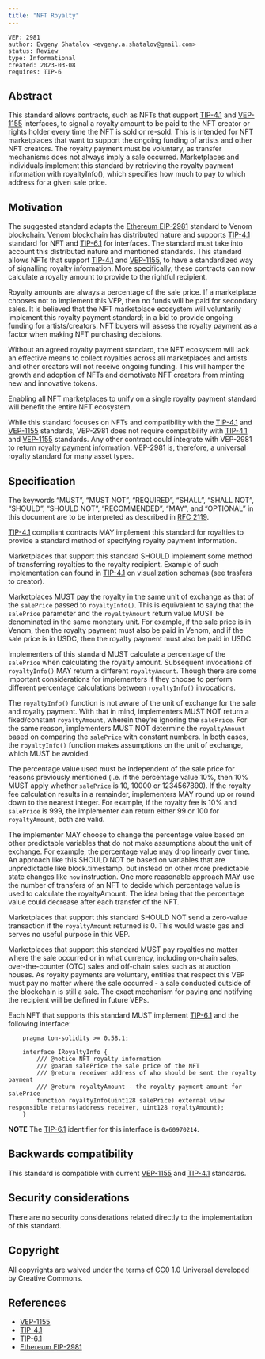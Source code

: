 ```yaml
---
title: "NFT Royalty"
---
```


```preamble
VEP: 2981
author: Evgeny Shatalov <evgeny.a.shatalov@gmail.com>
status: Review
type: Informational
created: 2023-03-08
requires: TIP-6
```

## Abstract

This standard allows contracts, such as NFTs that support [TIP-4.1] and [VEP-1155] interfaces, to signal a royalty amount to be paid to the NFT creator or rights holder every time the NFT is sold or re-sold. This is intended for NFT marketplaces that want to support the ongoing funding of artists and other NFT creators. The royalty payment must be voluntary, as transfer mechanisms does not always imply a sale occurred. Marketplaces and individuals implement this standard by retrieving the royalty payment information with royaltyInfo(), which specifies how much to pay to which address for a given sale price.

## Motivation

The suggested standard adapts the [Ethereum EIP-2981] standard to Venom blockchain. Venom blockchain has distributed nature and supports [TIP-4.1] standard for NFT and [TIP-6.1] for interfaces. The standard must take into account this distributed nature and mentioned standards.
This standard allows NFTs that support [TIP-4.1] and [VEP-1155], to have a standardized way of signalling royalty information. More specifically, these contracts can now calculate a royalty amount to provide to the rightful recipient.

Royalty amounts are always a percentage of the sale price. If a marketplace chooses not to implement this VEP, then no funds will be paid for secondary sales. It is believed that the NFT marketplace ecosystem will voluntarily implement this royalty payment standard; in a bid to provide ongoing funding for artists/creators. NFT buyers will assess the royalty payment as a factor when making NFT purchasing decisions.

Without an agreed royalty payment standard, the NFT ecosystem will lack an effective means to collect royalties across all marketplaces and artists and other creators will not receive ongoing funding. This will hamper the growth and adoption of NFTs and demotivate NFT creators from minting new and innovative tokens.

Enabling all NFT marketplaces to unify on a single royalty payment standard will benefit the entire NFT ecosystem.

While this standard focuses on NFTs and compatibility with the [TIP-4.1] and [VEP-1155] standards, VEP-2981 does not require compatibility with [TIP-4.1] and [VEP-1155] standards. Any other contract could integrate with VEP-2981 to return royalty payment information. VEP-2981 is, therefore, a universal royalty standard for many asset types.

## Specification

The keywords “MUST”, “MUST NOT”, “REQUIRED”, “SHALL”, “SHALL NOT”, “SHOULD”, “SHOULD NOT”, “RECOMMENDED”, “MAY”, and “OPTIONAL” in this document are to be interpreted as described in [RFC 2119](https://datatracker.ietf.org/doc/html/rfc2119).

[TIP-4.1] compliant contracts MAY implement this standard for royalties to provide a standard method of specifying royalty payment information.

Marketplaces that support this standard SHOULD implement some method of transferring royalties to the royalty recipient. Example of such implementation can found in [TIP-4.1] on visualization schemas (see trasfers to creator).

Marketplaces MUST pay the royalty in the same unit of exchange as that of the `salePrice` passed to `royaltyInfo()`. This is equivalent to saying that the `salePrice` parameter and the `royaltyAmount` return value MUST be denominated in the same monetary unit. For example, if the sale price is in Venom, then the royalty payment must also be paid in Venom, and if the sale price is in USDC, then the royalty payment must also be paid in USDC.

Implementers of this standard MUST calculate a percentage of the `salePrice` when calculating the royalty amount. Subsequent invocations of `royaltyInfo()` MAY return a different `royaltyAmount`. Though there are some important considerations for implementers if they choose to perform different percentage calculations between `royaltyInfo()` invocations.

The `royaltyInfo()` function is not aware of the unit of exchange for the sale and royalty payment. With that in mind, implementers MUST NOT return a fixed/constant `royaltyAmount`, wherein they’re ignoring the `salePrice`. For the same reason, implementers MUST NOT determine the `royaltyAmount` based on comparing the `salePrice` with constant numbers. In both cases, the `royaltyInfo()` function makes assumptions on the unit of exchange, which MUST be avoided.

The percentage value used must be independent of the sale price for reasons previously mentioned (i.e. if the percentage value 10%, then 10% MUST apply whether `salePrice` is 10, 10000 or 1234567890). If the royalty fee calculation results in a remainder, implementers MAY round up or round down to the nearest integer. For example, if the royalty fee is 10% and `salePrice` is 999, the implementer can return either 99 or 100 for `royaltyAmount`, both are valid.

The implementer MAY choose to change the percentage value based on other predictable variables that do not make assumptions about the unit of exchange. For example, the percentage value may drop linearly over time. An approach like this SHOULD NOT be based on variables that are unpredictable like block.timestamp, but instead on other more predictable state changes like `now` instruction. One more reasonable approach MAY use the number of transfers of an NFT to decide which percentage value is used to calculate the royaltyAmount. The idea being that the percentage value could decrease after each transfer of the NFT.

Marketplaces that support this standard SHOULD NOT send a zero-value transaction if the `royaltyAmount` returned is 0. This would waste gas and serves no useful purpose in this VEP.

Marketplaces that support this standard MUST pay royalties no matter where the sale occurred or in what currency, including on-chain sales, over-the-counter (OTC) sales and off-chain sales such as at auction houses. As royalty payments are voluntary, entities that respect this VEP must pay no matter where the sale occurred - a sale conducted outside of the blockchain is still a sale. The exact mechanism for paying and notifying the recipient will be defined in future VEPs.

Each NFT that supports this standard MUST implement [TIP-6.1] and the following interface:

```solidity
    pragma ton-solidity >= 0.58.1;

    interface IRoyaltyInfo {
        /// @notice NFT royalty information
        /// @param salePrice the sale price of the NFT
        /// @return receiver address of who should be sent the royalty payment
        /// @return royaltyAmount - the royalty payment amount for salePrice
        function royaltyInfo(uint128 salePrice) external view responsible returns(address receiver, uint128 royaltyAmount);
    }
```

**NOTE** The [TIP-6.1] identifier for this interface is `0x60970214`.

## Backwards compatibility

This standard is compatible with current [VEP-1155] and [TIP-4.1] standards.

## Security considerations

There are no security considerations related directly to the implementation of this standard.

## Copyright

All copyrights are waived under the terms of [CC0] 1.0 Universal developed by Creative Commons.

## References

- [VEP-1155]
- [TIP-4.1]
- [TIP-6.1]
- [Ethereum EIP-2981]

[VEP-1155]: ./vep-1155.md
[TIP-4.1]: ../TIP/TIP-4/1.md
[TIP-6.1]: ../TIP/TIP-6/1.md
[Ethereum EIP-2981]: https://eips.ethereum.org/EIPS/eip-2981
[CC0]: https://creativecommons.org/publicdomain/zero/1.0/legalcode
